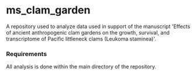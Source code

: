 # ms_clam_garden
A repository used to analyze data used in support of the manuscript 'Effects of ancient anthropogenic clam gardens on the growth, survival, and transcriptome of Pacific littleneck clams (Leukoma staminea)'.      

### Requirements       


All analysis is done within the main directory of the repository.     



